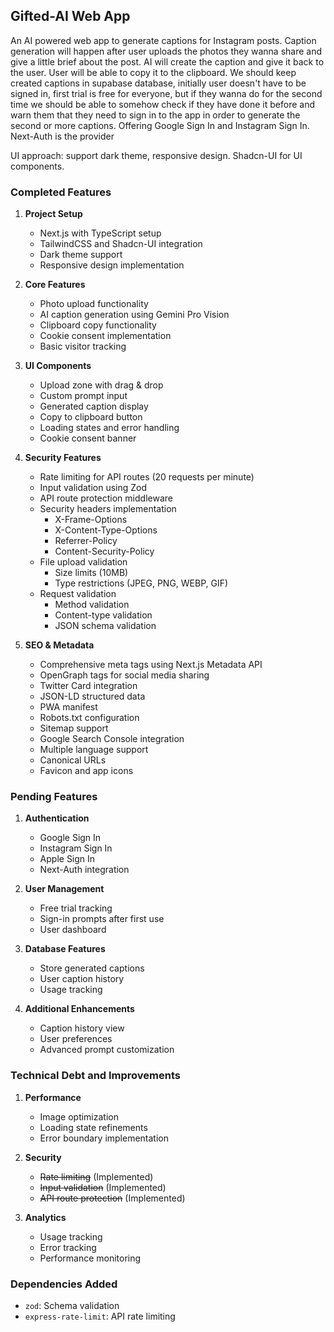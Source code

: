 ## Gifted-AI Web App
An AI powered web app to generate captions for Instagram posts. Caption generation will happen after user uploads the photos they wanna share and give a little brief about the post. AI will create the caption and give it back to the user. User will be able to copy it to the clipboard. We should keep created captions in supabase database, initially user doesn't have to be signed in, first trial is free for everyone, but if they wanna do for the second time we should be able to somehow check if they have done it before and warn them that they need to sign in to the app in order to generate the second or more captions. Offering Google Sign In and Instagram Sign In. Next-Auth is the provider

UI approach: support dark theme, responsive design. Shadcn-UI for UI components.

### Completed Features 

1. **Project Setup**
   - Next.js with TypeScript setup
   - TailwindCSS and Shadcn-UI integration
   - Dark theme support
   - Responsive design implementation

2. **Core Features**
   - Photo upload functionality
   - AI caption generation using Gemini Pro Vision
   - Clipboard copy functionality
   - Cookie consent implementation
   - Basic visitor tracking

3. **UI Components**
   - Upload zone with drag & drop
   - Custom prompt input
   - Generated caption display
   - Copy to clipboard button
   - Loading states and error handling
   - Cookie consent banner

4. **Security Features**
   - Rate limiting for API routes (20 requests per minute)
   - Input validation using Zod
   - API route protection middleware
   - Security headers implementation
     - X-Frame-Options
     - X-Content-Type-Options
     - Referrer-Policy
     - Content-Security-Policy
   - File upload validation
     - Size limits (10MB)
     - Type restrictions (JPEG, PNG, WEBP, GIF)
   - Request validation
     - Method validation
     - Content-type validation
     - JSON schema validation

5. **SEO & Metadata**
   - Comprehensive meta tags using Next.js Metadata API
   - OpenGraph tags for social media sharing
   - Twitter Card integration
   - JSON-LD structured data
   - PWA manifest
   - Robots.txt configuration
   - Sitemap support
   - Google Search Console integration
   - Multiple language support
   - Canonical URLs
   - Favicon and app icons

### Pending Features 

1. **Authentication**
   - Google Sign In
   - Instagram Sign In
   - Apple Sign In
   - Next-Auth integration

2. **User Management**
   - Free trial tracking
   - Sign-in prompts after first use
   - User dashboard

3. **Database Features**
   - Store generated captions
   - User caption history
   - Usage tracking

4. **Additional Enhancements**
   - Caption history view
   - User preferences
   - Advanced prompt customization

### Technical Debt and Improvements 

1. **Performance**
   - Image optimization
   - Loading state refinements
   - Error boundary implementation

2. **Security** 
   - ~~Rate limiting~~ (Implemented)
   - ~~Input validation~~ (Implemented)
   - ~~API route protection~~ (Implemented)

3. **Analytics**
   - Usage tracking
   - Error tracking
   - Performance monitoring

### Dependencies Added
- `zod`: Schema validation
- `express-rate-limit`: API rate limiting